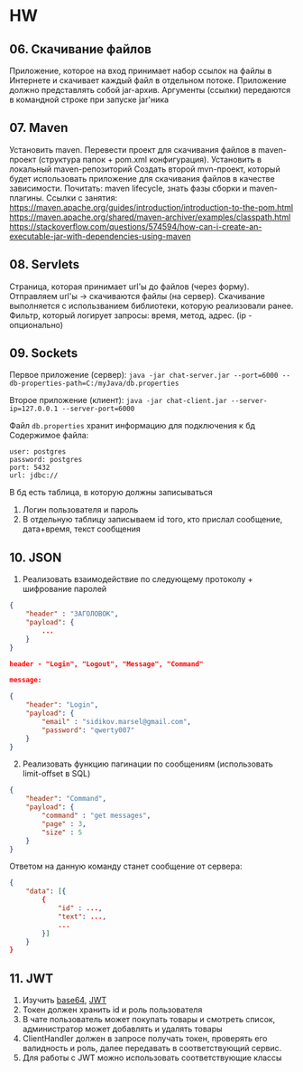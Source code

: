 # HW

## 06. Скачивание файлов

Приложение, которое на вход принимает набор ссылок на файлы в Интернете и скачивает каждый файл в отдельном потоке. Приложение должно представлять собой jar-архив. Аргументы (ссылки) передаются в командной строке при запуске jar'ника

## 07. Maven

Установить maven.
Перевести проект для скачивания файлов в maven-проект (структура папок + pom.xml конфигурация).  Установить в локальный maven-репозиторий
Создать второй mvn-проект, который будет использовать приложение для скачивания файлов в качестве зависимости. 
Почитать: maven lifecycle, знать фазы сборки и maven-плагины.
Ссылки с занятия: 
https://maven.apache.org/guides/introduction/introduction-to-the-pom.html
https://maven.apache.org/shared/maven-archiver/examples/classpath.html
https://stackoverflow.com/questions/574594/how-can-i-create-an-executable-jar-with-dependencies-using-maven

## 08. Servlets

Страница, которая принимает url'ы до файлов (через форму). Отправляем url'ы -> скачиваются файлы (на сервер). Скачивание выполняется с использванием библиотеки, которую реализовали ранее.
Фильтр, который логирует запросы: время, метод, адрес. (ip - опционально)

## 09. Sockets

Первое приложение (сервер):
`java -jar chat-server.jar --port=6000 --db-properties-path=C:/myJava/db.properties`

Второе приложение (клиент):
`java -jar chat-client.jar --server-ip=127.0.0.1 --server-port=6000`

Файл `db.properties` хранит информацию для подключения к бд
Содержимое файла:
```
user: postgres
password: postgres
port: 5432
url: jdbc://
```

В бд есть таблица, в которую должны записываться
1) Логин пользователя и пароль
2) В отдельную таблицу записываем id того, кто
прислал сообщение, дата+время, текст сообщения

## 10. JSON

1) Реализовать взаимодействие по следующему протоколу + шифрование паролей

```JSON
{
	"header" : "ЗАГОЛОВОК",
	"payload": {
		...
	}
}

header - "Login", "Logout", "Message", "Command"

message:

{
	"header": "Login",
	"payload": {
		"email" : "sidikov.marsel@gmail.com",
		"password": "qwerty007"
	}
}
```

2) Реализовать функцию пагинации по сообщениям (использовать limit-offset в SQL)

```JSON
{
	"header": "Command",
	"payload": {
		"command" : "get messages",
		"page" : 3,
		"size" : 5
	}
}
```

Ответом на данную команду станет сообщение от сервера:

```JSON
{
	"data": [{
		{
			"id" : ...,
			"text": ...,
			...
		}]
	}
}
```

## 11. JWT

1. Изучить [base64](https://ru.wikipedia.org/wiki/Base64), [JWT](https://jwt.io/) 
2. Токен должен хранить id и роль пользователя
3. В чате пользователь может покупать товары и смотреть список, администратор 
может добавлять и удалять товары
4. ClientHandler должен в запросе получать токен, проверять его валидность и роль, 
далее передавать в соответствующий сервис.
5. Для работы с JWT можно использовать соответствующие классы 






















